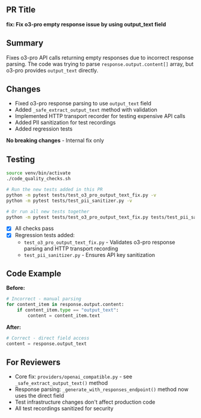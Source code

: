 ## PR Title

**fix: Fix o3-pro empty response issue by using output_text field**

## Summary

Fixes o3-pro API calls returning empty responses due to incorrect response parsing. The code was trying to parse `response.output.content[]` array, but o3-pro provides `output_text` directly.

## Changes

- Fixed o3-pro response parsing to use `output_text` field
- Added `_safe_extract_output_text` method with validation
- Implemented HTTP transport recorder for testing expensive API calls
- Added PII sanitization for test recordings
- Added regression tests

**No breaking changes** - Internal fix only

## Testing

```bash
source venv/bin/activate
./code_quality_checks.sh

# Run the new tests added in this PR
python -m pytest tests/test_o3_pro_output_text_fix.py -v
python -m pytest tests/test_pii_sanitizer.py -v

# Or run all new tests together
python -m pytest tests/test_o3_pro_output_text_fix.py tests/test_pii_sanitizer.py -v
```

- [x] All checks pass
- [x] Regression tests added:
  - `test_o3_pro_output_text_fix.py` - Validates o3-pro response parsing and HTTP transport recording
  - `test_pii_sanitizer.py` - Ensures API key sanitization

## Code Example

**Before:**
```python
# Incorrect - manual parsing
for content_item in response.output.content:
    if content_item.type == "output_text":
        content = content_item.text
```

**After:**
```python
# Correct - direct field access
content = response.output_text
```

## For Reviewers

- Core fix: `providers/openai_compatible.py` - see `_safe_extract_output_text()` method
- Response parsing: `_generate_with_responses_endpoint()` method now uses the direct field
- Test infrastructure changes don't affect production code
- All test recordings sanitized for security